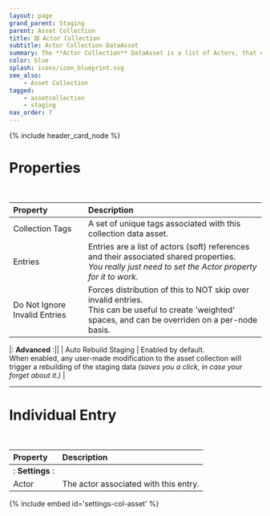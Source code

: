 ```yaml
---
layout: page
grand_parent: Staging
parent: Asset Collection
title: 🝱 Actor Collection
subtitle: Actor Collection DataAsset
summary: The **Actor Collection** DataAsset is a list of Actors, that comes with all the Asset Collection goodies.
color: blue
splash: icons/icon_blueprint.svg
see_also: 
    - Asset Collection
tagged: 
    - assetcollection
    - staging
nav_order: 7
---
```


{% include header_card_node %}

# Properties
<br>

| Property       | Description          |
|:-------------|:------------------|
| Collection Tags           | A set of unique tags associated with this collection data asset. |
| Entries           | Entries are a list of actors (soft) references and their associated shared properties.<br>*You really just need to set the Actor property for it to work.* |
| Do Not Ignore Invalid Entries          | Forces distribution of this to NOT skip over invalid entries.<br>This can be useful to create 'weighted' spaces, and can be overriden on a per-node basis. |

|: **Advanced** :||
| Auto Rebuild Staging           | Enabled by default.<br>When enabled, any user-made modification to the asset collection will trigger a rebuilding of the staging data *(saves you a click, in case your forget about it.)* |

---
# Individual Entry
<br>

| Property       | Description          |
|:-------------|:------------------|
|: **Settings** :||
| Actor           | The actor associated with this entry. |

{% include embed id='settings-col-asset' %}